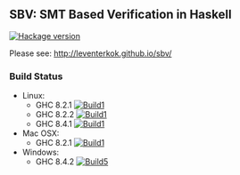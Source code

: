 ## SBV: SMT Based Verification in Haskell

[![Hackage version](http://img.shields.io/hackage/v/sbv.svg?label=Hackage)](http://hackage.haskell.org/package/sbv)

Please see: http://leventerkok.github.io/sbv/

### Build Status

 - Linux:
     - GHC 8.2.1 [![Build1][3]][1]
     - GHC 8.2.2 [![Build1][4]][1]
     - GHC 8.4.1 [![Build1][5]][1]
 - Mac OSX:
     - GHC 8.2.1 [![Build1][6]][1]
 - Windows:
     - GHC 8.4.2 [![Build5][7]][2]

[1]: https://travis-ci.org/LeventErkok/sbv
[2]: https://ci.appveyor.com/project/LeventErkok/sbv
[3]: https://travis-matrix-badges.herokuapp.com/repos/LeventErkok/sbv/branches/master/1
[4]: https://travis-matrix-badges.herokuapp.com/repos/LeventErkok/sbv/branches/master/2
[5]: https://travis-matrix-badges.herokuapp.com/repos/LeventErkok/sbv/branches/master/3
[6]: https://travis-matrix-badges.herokuapp.com/repos/LeventErkok/sbv/branches/master/4
[7]: https://ci.appveyor.com/api/projects/status/github/LeventErkok/sbv?svg=true
